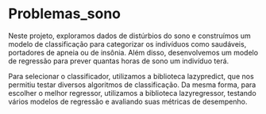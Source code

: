 # Problemas_sono
Neste projeto, exploramos dados de distúrbios do sono e construímos um modelo de classificação para categorizar os indivíduos como saudáveis, portadores de apneia ou de insônia. Além disso, desenvolvemos um modelo de regressão para prever quantas horas de sono um indivíduo terá.

Para selecionar o classificador, utilizamos a biblioteca lazypredict, que nos permitiu testar diversos algoritmos de classificação. Da mesma forma, para escolher o melhor regressor, utilizamos a biblioteca lazyregressor, testando vários modelos de regressão e avaliando suas métricas de desempenho.

